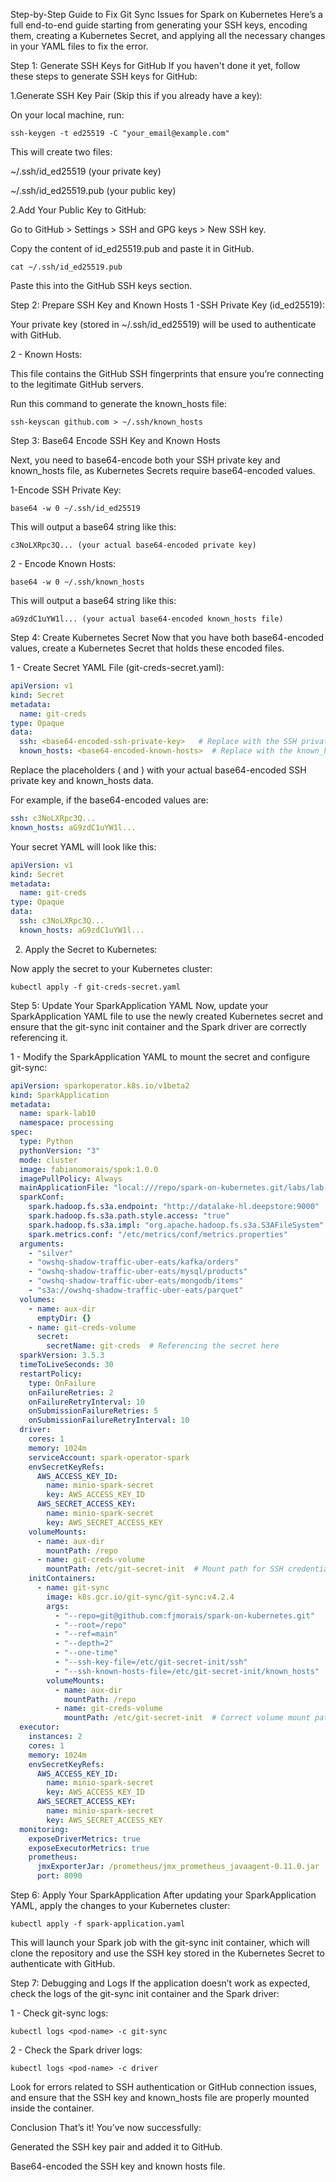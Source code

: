 Step-by-Step Guide to Fix Git Sync Issues for Spark on Kubernetes
Here’s a full end-to-end guide starting from generating your SSH keys, encoding them, creating a Kubernetes Secret, and applying all the necessary changes in your YAML files to fix the error.


Step 1: Generate SSH Keys for GitHub
If you haven't done it yet, follow these steps to generate SSH keys for GitHub:

1.Generate SSH Key Pair (Skip this if you already have a key):

On your local machine, run:

```
ssh-keygen -t ed25519 -C "your_email@example.com"
```

This will create two files:

~/.ssh/id_ed25519 (your private key)

~/.ssh/id_ed25519.pub (your public key)

2.Add Your Public Key to GitHub:

Go to GitHub > Settings > SSH and GPG keys > New SSH key.

Copy the content of id_ed25519.pub and paste it in GitHub.

```
cat ~/.ssh/id_ed25519.pub
```
Paste this into the GitHub SSH keys section.


Step 2: Prepare SSH Key and Known Hosts
1 -SSH Private Key (id_ed25519):

Your private key (stored in ~/.ssh/id_ed25519) will be used to authenticate with GitHub.

2 - Known Hosts:

This file contains the GitHub SSH fingerprints that ensure you’re connecting to the legitimate GitHub servers.

Run this command to generate the known_hosts file:

```
ssh-keyscan github.com > ~/.ssh/known_hosts
```

Step 3: Base64 Encode SSH Key and Known Hosts

Next, you need to base64-encode both your SSH private key and known_hosts file, as Kubernetes Secrets require base64-encoded values.

1-Encode SSH Private Key:

```
base64 -w 0 ~/.ssh/id_ed25519
```

This will output a base64 string like this:

```
c3NoLXRpc3Q... (your actual base64-encoded private key)
```

2 - Encode Known Hosts:

```
base64 -w 0 ~/.ssh/known_hosts

```

This will output a base64 string like this:

```
aG9zdC1uYW1l... (your actual base64-encoded known_hosts file)
```


Step 4: Create Kubernetes Secret
Now that you have both base64-encoded values, create a Kubernetes Secret that holds these encoded files.

1 - Create Secret YAML File (git-creds-secret.yaml):

```yaml
apiVersion: v1
kind: Secret
metadata:
  name: git-creds
type: Opaque
data:
  ssh: <base64-encoded-ssh-private-key>   # Replace with the SSH private key base64 string
  known_hosts: <base64-encoded-known-hosts>  # Replace with the known_hosts base64 string
```

Replace the placeholders (<base64-encoded-ssh-private-key> and <base64-encoded-known-hosts>) with your actual base64-encoded SSH private key and known_hosts data.

For example, if the base64-encoded values are:

```yaml
ssh: c3NoLXRpc3Q...
known_hosts: aG9zdC1uYW1l...
```

Your secret YAML will look like this:

```yaml
apiVersion: v1
kind: Secret
metadata:
  name: git-creds
type: Opaque
data:
  ssh: c3NoLXRpc3Q...
  known_hosts: aG9zdC1uYW1l...
```

2. Apply the Secret to Kubernetes:

Now apply the secret to your Kubernetes cluster:

```
kubectl apply -f git-creds-secret.yaml
```


Step 5: Update Your SparkApplication YAML
Now, update your SparkApplication YAML file to use the newly created Kubernetes secret and ensure that the git-sync init container and the Spark driver are correctly referencing it.

1 - Modify the SparkApplication YAML to mount the secret and configure git-sync:

```yaml
apiVersion: sparkoperator.k8s.io/v1beta2
kind: SparkApplication
metadata:
  name: spark-lab10
  namespace: processing
spec:
  type: Python
  pythonVersion: "3"
  mode: cluster
  image: fabianomorais/spok:1.0.0
  imagePullPolicy: Always
  mainApplicationFile: "local:///repo/spark-on-kubernetes.git/labs/lab-10/scripts/spark-app4-2.py"
  sparkConf:
    spark.hadoop.fs.s3a.endpoint: "http://datalake-hl.deepstore:9000"
    spark.hadoop.fs.s3a.path.style.access: "true"
    spark.hadoop.fs.s3a.impl: "org.apache.hadoop.fs.s3a.S3AFileSystem"
    spark.metrics.conf: "/etc/metrics/conf/metrics.properties"
  arguments:
    - "silver"
    - "owshq-shadow-traffic-uber-eats/kafka/orders"
    - "owshq-shadow-traffic-uber-eats/mysql/products"
    - "owshq-shadow-traffic-uber-eats/mongodb/items"
    - "s3a://owshq-shadow-traffic-uber-eats/parquet"
  volumes:
    - name: aux-dir
      emptyDir: {}
    - name: git-creds-volume
      secret:
        secretName: git-creds  # Referencing the secret here
  sparkVersion: 3.5.3
  timeToLiveSeconds: 30
  restartPolicy:
    type: OnFailure
    onFailureRetries: 2
    onFailureRetryInterval: 10
    onSubmissionFailureRetries: 5
    onSubmissionFailureRetryInterval: 10
  driver:
    cores: 1
    memory: 1024m
    serviceAccount: spark-operator-spark
    envSecretKeyRefs:
      AWS_ACCESS_KEY_ID:
        name: minio-spark-secret
        key: AWS_ACCESS_KEY_ID
      AWS_SECRET_ACCESS_KEY:
        name: minio-spark-secret
        key: AWS_SECRET_ACCESS_KEY
    volumeMounts:
      - name: aux-dir
        mountPath: /repo
      - name: git-creds-volume
        mountPath: /etc/git-secret-init  # Mount path for SSH credentials
    initContainers:
      - name: git-sync
        image: k8s.gcr.io/git-sync/git-sync:v4.2.4
        args:
          - "--repo=git@github.com:fjmorais/spark-on-kubernetes.git"
          - "--root=/repo"
          - "--ref=main"
          - "--depth=2"
          - "--one-time"
          - "--ssh-key-file=/etc/git-secret-init/ssh"
          - "--ssh-known-hosts-file=/etc/git-secret-init/known_hosts"
        volumeMounts:
          - name: aux-dir
            mountPath: /repo
          - name: git-creds-volume
            mountPath: /etc/git-secret-init  # Correct volume mount path for SSH credentials
  executor:
    instances: 2
    cores: 1
    memory: 1024m
    envSecretKeyRefs:
      AWS_ACCESS_KEY_ID:
        name: minio-spark-secret
        key: AWS_ACCESS_KEY_ID
      AWS_SECRET_ACCESS_KEY:
        name: minio-spark-secret
        key: AWS_SECRET_ACCESS_KEY
  monitoring:
    exposeDriverMetrics: true
    exposeExecutorMetrics: true
    prometheus:
      jmxExporterJar: /prometheus/jmx_prometheus_javaagent-0.11.0.jar
      port: 8090
```

Step 6: Apply Your SparkApplication
After updating your SparkApplication YAML, apply the changes to your Kubernetes cluster:

```
kubectl apply -f spark-application.yaml
```

This will launch your Spark job with the git-sync init container, which will clone the repository and use the SSH key stored in the Kubernetes Secret to authenticate with GitHub.

Step 7: Debugging and Logs
If the application doesn’t work as expected, check the logs of the git-sync init container and the Spark driver:

1 - Check git-sync logs:

```
kubectl logs <pod-name> -c git-sync
```

2 - Check the Spark driver logs:

```
kubectl logs <pod-name> -c driver
```

Look for errors related to SSH authentication or GitHub connection issues, and ensure that the SSH key and known_hosts file are properly mounted inside the container.

Conclusion
That’s it! You’ve now successfully:

Generated the SSH key pair and added it to GitHub.

Base64-encoded the SSH key and known hosts file.